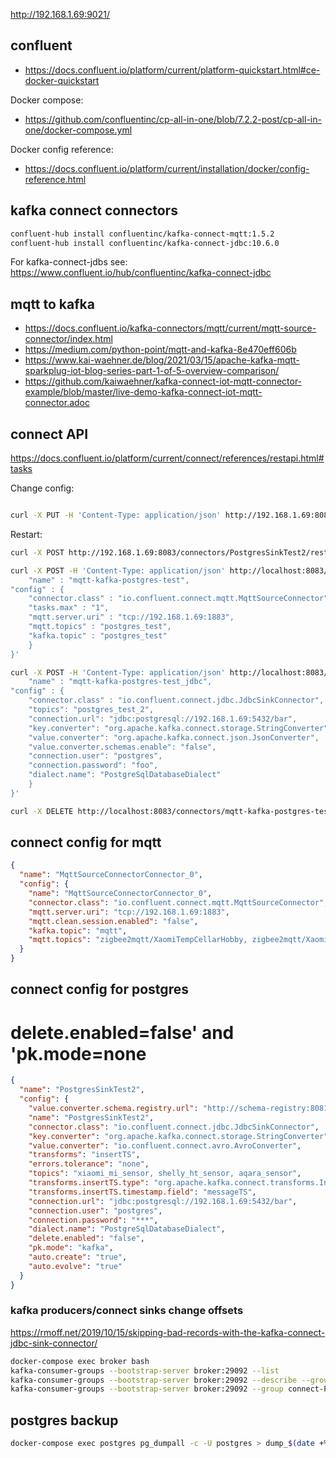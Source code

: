 <http://192.168.1.69:9021/>

## confluent

- <https://docs.confluent.io/platform/current/platform-quickstart.html#ce-docker-quickstart>

Docker compose:

- <https://github.com/confluentinc/cp-all-in-one/blob/7.2.2-post/cp-all-in-one/docker-compose.yml>

Docker config reference:

- <https://docs.confluent.io/platform/current/installation/docker/config-reference.html>

## kafka connect connectors

```bash
confluent-hub install confluentinc/kafka-connect-mqtt:1.5.2
confluent-hub install confluentinc/kafka-connect-jdbc:10.6.0
```

For kafka-connect-jdbs see: <https://www.confluent.io/hub/confluentinc/kafka-connect-jdbc>

## mqtt to kafka

- <https://docs.confluent.io/kafka-connectors/mqtt/current/mqtt-source-connector/index.html>
- <https://medium.com/python-point/mqtt-and-kafka-8e470eff606b>
- <https://www.kai-waehner.de/blog/2021/03/15/apache-kafka-mqtt-sparkplug-iot-blog-series-part-1-of-5-overview-comparison/>
- <https://github.com/kaiwaehner/kafka-connect-iot-mqtt-connector-example/blob/master/live-demo-kafka-connect-iot-mqtt-connector.adoc>

## connect API

<https://docs.confluent.io/platform/current/connect/references/restapi.html#tasks>

Change config:

```bash

curl -X PUT -H 'Content-Type: application/json' http://192.168.1.69:8083/connectors/PostgresSinkTest2/config --data-binary "@postgres_sink.json" | jq

```

Restart:

```bash
curl -X POST http://192.168.1.69:8083/connectors/PostgresSinkTest2/restart | jq
```

```bash
curl -X POST -H 'Content-Type: application/json' http://localhost:8083/connectors -d '{
    "name" : "mqtt-kafka-postgres-test",
"config" : {
    "connector.class" : "io.confluent.connect.mqtt.MqttSourceConnector",
    "tasks.max" : "1",
    "mqtt.server.uri" : "tcp://192.168.1.69:1883",
    "mqtt.topics" : "postgres_test",
    "kafka.topic" : "postgres_test"
    }
}'

```

```bash
curl -X POST -H 'Content-Type: application/json' http://localhost:8083/connectors -d '{
    "name" : "mqtt-kafka-postgres-test_jdbc",
"config" : {
    "connector.class" : "io.confluent.connect.jdbc.JdbcSinkConnector",
    "topics": "postgres_test_2",
    "connection.url": "jdbc:postgresql://192.168.1.69:5432/bar",
    "key.converter": "org.apache.kafka.connect.storage.StringConverter",
    "value.converter": "org.apache.kafka.connect.json.JsonConverter",
    "value.converter.schemas.enable": "false",
    "connection.user": "postgres",
    "connection.password": "foo",
    "dialect.name": "PostgreSqlDatabaseDialect"
    }
}'
```

```bash
curl -X DELETE http://localhost:8083/connectors/mqtt-kafka-postgres-test_jdbc
```

## connect config for mqtt

```json
{
  "name": "MqttSourceConnectorConnector_0",
  "config": {
    "name": "MqttSourceConnectorConnector_0",
    "connector.class": "io.confluent.connect.mqtt.MqttSourceConnector",
    "mqtt.server.uri": "tcp://192.168.1.69:1883",
    "mqtt.clean.session.enabled": "false",
    "kafka.topic": "mqtt",
    "mqtt.topics": "zigbee2mqtt/XaomiTempCellarHobby, zigbee2mqtt/XaomiTempCellarVersorgung"
  }
}
```

## connect config for postgres

# delete.enabled=false' and 'pk.mode=none

```json
{
  "name": "PostgresSinkTest2",
  "config": {
    "value.converter.schema.registry.url": "http://schema-registry:8081",
    "name": "PostgresSinkTest2",
    "connector.class": "io.confluent.connect.jdbc.JdbcSinkConnector",
    "key.converter": "org.apache.kafka.connect.storage.StringConverter",
    "value.converter": "io.confluent.connect.avro.AvroConverter",
    "transforms": "insertTS",
    "errors.tolerance": "none",
    "topics": "xiaomi_mi_sensor, shelly_ht_sensor, aqara_sensor",
    "transforms.insertTS.type": "org.apache.kafka.connect.transforms.InsertField$Value",
    "transforms.insertTS.timestamp.field": "messageTS",
    "connection.url": "jdbc:postgresql://192.168.1.69:5432/bar",
    "connection.user": "postgres",
    "connection.password": "***",
    "dialect.name": "PostgreSqlDatabaseDialect",
    "delete.enabled": "false",
    "pk.mode": "kafka",
    "auto.create": "true",
    "auto.evolve": "true"
  }
}
```

### kafka producers/connect sinks change offsets

<https://rmoff.net/2019/10/15/skipping-bad-records-with-the-kafka-connect-jdbc-sink-connector/>

```bash
docker-compose exec broker bash
kafka-consumer-groups --bootstrap-server broker:29092 --list
kafka-consumer-groups --bootstrap-server broker:29092 --describe --group connect-PostgresSinkTest2
kafka-consumer-groups --bootstrap-server broker:29092 --group connect-PostgresSinkTest2 --reset-offsets --topic power_data --to-offset 43220 --execute
```

## postgres backup

```bash
docker-compose exec postgres pg_dumpall -c -U postgres > dump_$(date +%Y-%m-%d_%H_%M_%S).sql
```
